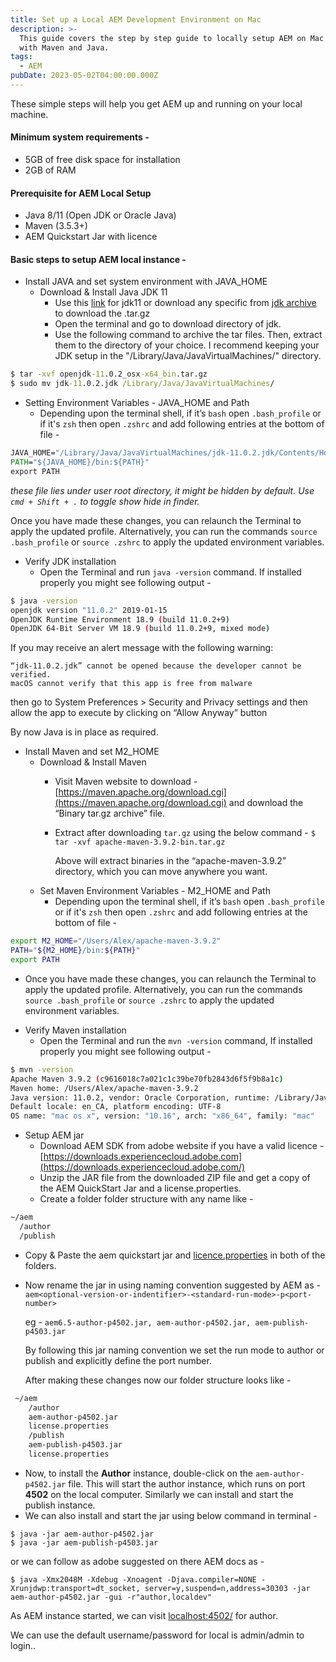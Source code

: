 ```yaml
---
title: Set up a Local AEM Development Environment on Mac
description: >-
  This guide covers the step by step guide to locally setup AEM on Mac along
  with Maven and Java.
tags:
  - AEM
pubDate: 2023-05-02T04:00:00.000Z
---
```


These simple steps will help you get AEM up and running on your local machine.

#### Minimum system requirements -

* 5GB of free disk space for installation
* 2GB of RAM

#### Prerequisite for AEM Local Setup

* Java 8/11 (Open JDK or Oracle Java)
* Maven (3.5.3+)
* AEM Quickstart Jar with licence

#### Basic steps to setup AEM local instance -

* Install JAVA and set system environment with JAVA\_HOME
  * Download & Install Java JDK 11
    * Use this [link](https://download.java.net/java/GA/jdk11/9/GPL/openjdk-11.0.2_osx-x64_bin.tar.gz) for jdk11 or download any specific from [jdk archive](https://jdk.java.net/archive/) to download the .tar.gz
    * Open the terminal and go to download directory of jdk.
    * Use the following command to archive the tar files. Then, extract them to the directory of your choice. I recommend keeping your JDK setup in the "/Library/Java/JavaVirtualMachines/" directory.

```bat
$ tar -xvf openjdk-11.0.2_osx-x64_bin.tar.gz
$ sudo mv jdk-11.0.2.jdk /Library/Java/JavaVirtualMachines/
```

* Setting Environment Variables - JAVA\_HOME and Path
  * Depending upon the terminal shell, if it’s `bash` open `.bash_profile` or if it's `zsh` then open `.zshrc` and add following entries at the bottom of file -

```bat
JAVA_HOME="/Library/Java/JavaVirtualMachines/jdk-11.0.2.jdk/Contents/Home"
PATH="${JAVA_HOME}/bin:${PATH}"
export PATH
```

*these file lies under user root directory, it might be hidden by default. Use `cmd + Shift + .` to toggle show hide in finder.*

Once you have made these changes, you can relaunch the Terminal to apply the updated profile. Alternatively, you can run the commands `source .bash_profile` or `source .zshrc` to apply the updated environment variables.

* Verify JDK installation
  * Open the Terminal and run `java -version` command. If installed properly you might see following output -

```bash
$ java -version
openjdk version "11.0.2" 2019-01-15
OpenJDK Runtime Environment 18.9 (build 11.0.2+9)
OpenJDK 64-Bit Server VM 18.9 (build 11.0.2+9, mixed mode)
```

If you may receive an alert message with the following warning:

```text
“jdk-11.0.2.jdk” cannot be opened because the developer cannot be verified.
macOS cannot verify that this app is free from malware
```

then go to System Preferences > Security and Privacy settings and then allow the app to execute by clicking on “Allow Anyway” button

By now Java is in place as required.

* Install Maven and set M2\_HOME
  * Download & Install Maven
    * Visit Maven website to download - [https://maven.apache.org/download.cgi](https://maven.apache.org/download.cgi)  and download the “Binary tar.gz archive” file.
    * Extract after downloading `tar.gz` using the below command - `$ tar -xvf apache-maven-3.9.2-bin.tar.gz`

      Above will extract binaries in the “apache-maven-3.9.2” directory, which you can move anywhere you want.
  * Set Maven Environment Variables - M2\_HOME and Path
    * Depending upon the terminal shell, if it’s `bash` open  `.bash_profile` or if it's `zsh` then open `.zshrc` and add following entries at the bottom of file -

```bash
export M2_HOME="/Users/Alex/apache-maven-3.9.2"
PATH="${M2_HOME}/bin:${PATH}"
export PATH
```

* Once you have made these changes, you can relaunch the Terminal to apply the updated profile. Alternatively, you can run the commands `source .bash_profile` or `source .zshrc` to apply the updated environment variables.

<!---->

* Verify Maven installation
  * Open the Terminal and run the `mvn -version` command, If installed properly you might see following output -

```bash
$ mvn -version
Apache Maven 3.9.2 (c9616018c7a021c1c39be70fb2843d6f5f9b8a1c)
Maven home: /Users/Alex/apache-maven-3.9.2
Java version: 11.0.2, vendor: Oracle Corporation, runtime: /Library/Java/JavaVirtualMachines/jdk-11.0.2.jdk/Contents/Home
Default locale: en_CA, platform encoding: UTF-8
OS name: "mac os x", version: "10.16", arch: "x86_64", family: "mac"
```

* Setup AEM jar
  * Download AEM SDK from adobe website if you have a valid licence - [https://downloads.experiencecloud.adobe.com](https://downloads.experiencecloud.adobe.com/)
  * Unzip the JAR file from the downloaded ZIP file and get a copy of the AEM QuickStart Jar and a license.properties.
  * Create a folder folder structure with any name like -

```bash
~/aem
  /author
  /publish
```

* Copy & Paste the aem quickstart jar and [licence.properties](http://licence.properties) in both of the folders.
* Now rename the jar in using naming convention suggested by AEM as - `aem<optional-version-or-indentifier>-<standard-run-mode>-p<port-number>`

  eg - `aem6.5-author-p4502.jar, aem-author-p4502.jar, aem-publish-p4503.jar`

  By following this jar naming convention we set the run mode to author or publish and explicitly define the port number.

  After making these changes now our folder structure looks like -

```bash
 ~/aem
    /author
	aem-author-p4502.jar
	license.properties
    /publish
	aem-publish-p4503.jar
	license.properties
```

* Now, to install the **Author** instance, double-click on the `aem-author-p4502.jar` file. This will start the author instance, which runs on port **4502** on the local computer. Similarly we can install and start the publish instance.
* We can also install and start the jar using below command in terminal  -

```
$ java -jar aem-author-p4502.jar
$ java -jar aem-publish-p4503.jar
```

or we can follow as adobe suggested on there AEM docs as -

```shell
$ java -Xmx2048M -Xdebug -Xnoagent -Djava.compiler=NONE -Xrunjdwp:transport=dt_socket, server=y,suspend=n,address=30303 -jar aem-author-p4502.jar -gui -r"author,localdev"
```

As AEM instance started, we can visit [localhost:4502/](http://localhost:4502/a) for author.

We can use the default username/password for local is admin/admin to login..
